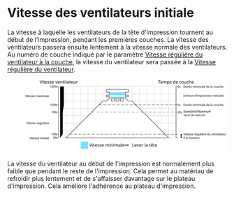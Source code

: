 Vitesse des ventilateurs initiale
====
La vitesse à laquelle les ventilateurs de la tête d'impression tournent au début de l'impression, pendant les premières couches. La vitesse des ventilateurs passera ensuite lentement à la vitesse normale des ventilateurs. Au numéro de couche indiqué par le paramètre [Vitesse régulière du ventilateur à la couche](cool_fan_full_layer.md), la vitesse du ventilateur sera passée à la [Vitesse régulière du ventilateur](cool_fan_speed_min.md).

![Quelle vitesse de ventilateur est utilisée où](../images/cool_fan_speed_fr.svg)

La vitesse du ventilateur au début de l'impression est normalement plus faible que pendant le reste de l'impression. Cela permet au matériau de refroidir plus lentement et de s'affaisser davantage sur le plateau d'impression. Cela améliore l'adhérence au plateau d'impression.
